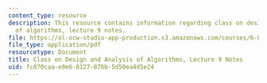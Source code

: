 ```yaml
---
content_type: resource
description: This resource contains information regarding class on design and analysis
  of algorithms, lecture 9 notes.
file: https://ol-ocw-studio-app-production.s3.amazonaws.com/courses/6-046j-design-and-analysis-of-algorithms-spring-2015/fc870caae0e6812787bb5d50ea4d5e24_MIT6_046JS15_lec09.pdf
file_type: application/pdf
resourcetype: Document
title: Class on Design and Analysis of Algorithms, Lecture 9 Notes
uid: fc870caa-e0e6-8127-87bb-5d50ea4d5e24
---
```

